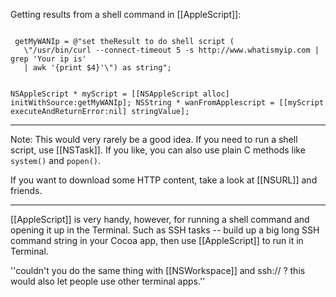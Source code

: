 Getting results from a shell command in [[AppleScript]]:

<code>
 getMyWANIp = @"set theResult to do shell script (
   \"/usr/bin/curl --connect-timeout 5 -s http://www.whatismyip.com | grep 'Your ip is' 
   | awk '{print $4}'\") as string";
 	
 NSAppleScript * myScript = [[NSAppleScript alloc] initWithSource:getMyWANIp];
 NSString * wanFromApplescript = [[myScript executeAndReturnError:nil] stringValue];
</code>

----

Note: This would very rarely be a good idea.  If you need to run a shell script, use [[NSTask]].  If you like, you can also use plain C methods like <code>system()</code> and <code>popen()</code>.

If you want to download some HTTP content, take a look at [[NSURL]] and friends.

----

[[AppleScript]] is very handy, however, for running a shell command and opening it up in the Terminal. Such as SSH tasks -- build up a big long SSH command string in your Cocoa app, then use [[AppleScript]] to run it in Terminal.

''couldn't you do the same thing with [[NSWorkspace]] and ssh:// ? this would also let people use other terminal apps.''